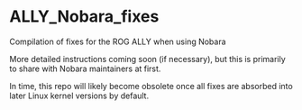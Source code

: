 # ALLY_Nobara_fixes
Compilation of fixes for the ROG ALLY when using Nobara

More detailed instructions coming soon (if necessary), but this is primarily to share with Nobara maintainers at first.

In time, this repo will likely become obsolete once all fixes are absorbed into later Linux kernel versions by default.
